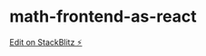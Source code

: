 # math-frontend-as-react

[Edit on StackBlitz ⚡️](https://stackblitz.com/edit/math-frontend-as-react)